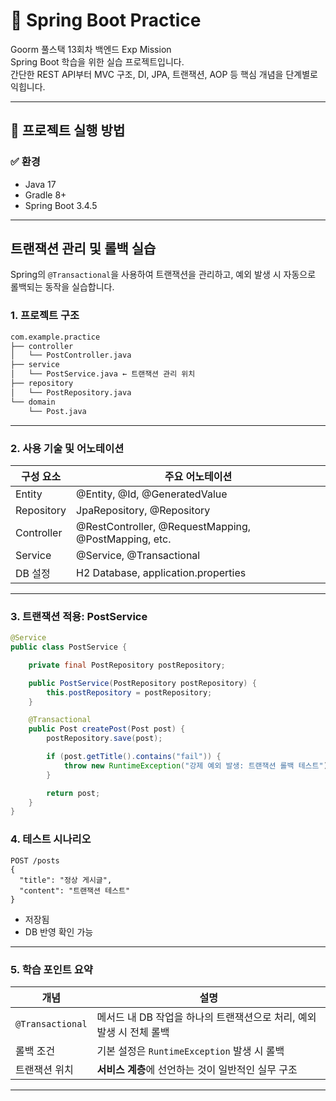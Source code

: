 # 🧪 Spring Boot Practice

Goorm 풀스택 13회차 백엔드 Exp Mission      
Spring Boot 학습을 위한 실습 프로젝트입니다.  
간단한 REST API부터 MVC 구조, DI, JPA, 트랜잭션, AOP 등 핵심 개념을 단계별로 익힙니다.

---

## 🚀 프로젝트 실행 방법

### ✅ 환경

- Java 17
- Gradle 8+
- Spring Boot 3.4.5


---

## 트랜잭션 관리 및 롤백 실습

Spring의 `@Transactional`을 사용하여 트랜잭션을 관리하고, 예외 발생 시 자동으로 롤백되는 동작을 실습합니다.

### 1. 프로젝트 구조

```markdown
com.example.practice
├── controller
│   └── PostController.java
├── service
│   └── PostService.java ← 트랜잭션 관리 위치
├── repository
│   └── PostRepository.java
└── domain
    └── Post.java
```

---

### 2. 사용 기술 및 어노테이션

| 구성 요소       | 주요 어노테이션                                             |
|-------------|------------------------------------------------------|
| Entity      | @Entity, @Id, @GeneratedValue                        |
| Repository	 | JpaRepository, @Repository                           |
| Controller  | @RestController, @RequestMapping, @PostMapping, etc. |
| Service     | @Service, @Transactional                                   |
| DB 설정       | H2 Database, application.properties                  |

---

### 3. 트랜잭션 적용: PostService

```java
@Service
public class PostService {

    private final PostRepository postRepository;

    public PostService(PostRepository postRepository) {
        this.postRepository = postRepository;
    }

    @Transactional
    public Post createPost(Post post) {
        postRepository.save(post);

        if (post.getTitle().contains("fail")) {
            throw new RuntimeException("강제 예외 발생: 트랜잭션 롤백 테스트");
        }

        return post;
    }
}
```

### 4. 테스트 시나리오

```http request
POST /posts
{
  "title": "정상 게시글",
  "content": "트랜잭션 테스트"
}
```

- 저장됨
- DB 반영 확인 가능

---

### 5. 학습 포인트 요약

| 개념               | 설명                                        |
| ---------------- | ----------------------------------------- |
| `@Transactional` | 메서드 내 DB 작업을 하나의 트랜잭션으로 처리, 예외 발생 시 전체 롤백 |
| 롤백 조건            | 기본 설정은 `RuntimeException` 발생 시 롤백         |
| 트랜잭션 위치          | **서비스 계층**에 선언하는 것이 일반적인 실무 구조            |


---